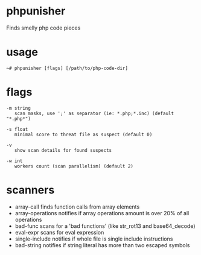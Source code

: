 # phpunisher
Finds smelly php code pieces

# usage
```
~# phpunisher [flags] [/path/to/php-code-dir]
```

# flags
```
-m string
   scan masks, use ';' as separator (ie: *.php;*.inc) (default "*.php*")

-s float
   minimal score to threat file as suspect (default 0)
  
-v 
   show scan details for found suspects
  
-w int
   workers count (scan parallelism) (default 2)
```

# scanners

- array-call       finds function calls from array elements
- array-operations notifies if array operations amount is over 20% of all operations
- bad-func         scans for a 'bad functions' (like str_rot13 and base64_decode)
- eval-expr        scans for eval expression
- single-include   notifies if whole file is single include instructions
- bad-string       notifies if string literal has more than two escaped symbols

